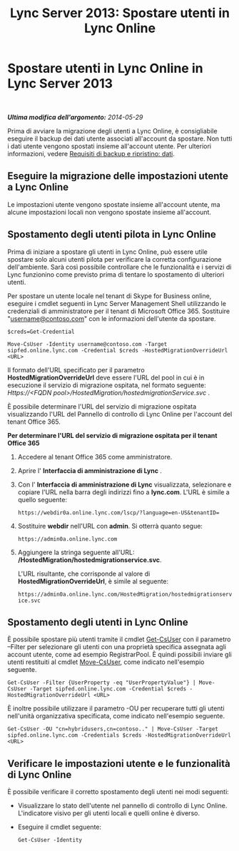 ﻿---
title: 'Lync Server 2013: Spostare utenti in Lync Online'
TOCTitle: Spostare utenti in Lync Online
ms:assetid: 6a523c86-2eac-4fa4-973a-4406872c9a7d
ms:mtpsurl: https://technet.microsoft.com/it-it/library/JJ204969(v=OCS.15)
ms:contentKeyID: 49300870
ms.date: 08/24/2015
mtps_version: v=OCS.15
ms.translationtype: HT
---

# Spostare utenti in Lync Online in Lync Server 2013

 

_**Ultima modifica dell'argomento:** 2014-05-29_

Prima di avviare la migrazione degli utenti a Lync Online, è consigliabile eseguire il backup dei dati utente associati all'account da spostare. Non tutti i dati utente vengono spostati insieme all'account utente. Per ulteriori informazioni, vedere [Requisiti di backup e ripristino: dati](lync-server-2013-backup-and-restoration-requirements-data.md).

## Eseguire la migrazione delle impostazioni utente a Lync Online

Le impostazioni utente vengono spostate insieme all'account utente, ma alcune impostazioni locali non vengono spostate insieme all'account.

## Spostamento degli utenti pilota in Lync Online

Prima di iniziare a spostare gli utenti in Lync Online, può essere utile spostare solo alcuni utenti pilota per verificare la corretta configurazione dell'ambiente. Sarà così possibile controllare che le funzionalità e i servizi di Lync funzionino come previsto prima di tentare lo spostamento di ulteriori utenti.

Per spostare un utente locale nel tenant di Skype for Business online, eseguire i cmdlet seguenti in Lync Server Management Shell utilizzando le credenziali di amministratore per il tenant di Microsoft Office 365. Sostituire "username@contoso.com" con le informazioni dell'utente da spostare.

    $creds=Get-Credential

    Move-CsUser -Identity username@contoso.com -Target sipfed.online.lync.com -Credential $creds -HostedMigrationOverrideUrl <URL>

Il formato dell'URL specificato per il parametro **HostedMigrationOverrideUrl** deve essere l'URL del pool in cui è in esecuzione il servizio di migrazione ospitata, nel formato seguente: *Https://\<FQDN pool\>/HostedMigration/hostedmigrationService.svc* .

È possibile determinare l'URL del servizio di migrazione ospitata visualizzando l'URL del Pannello di controllo di Lync Online per l'account del tenant Office 365.

**Per determinare l'URL del servizio di migrazione ospitata per il tenant Office 365**

1.  Accedere al tenant Office 365 come amministratore.

2.  Aprire l' **Interfaccia di amministrazione di Lync** .

3.  Con l' **Interfaccia di amministrazione di Lync** visualizzata, selezionare e copiare l'URL nella barra degli indirizzi fino a **lync.com**. L'URL è simile a quello seguente:
    
    `https://webdir0a.online.lync.com/lscp/?language=en-US&tenantID=`

4.  Sostituire **webdir** nell'URL con **admin**. Si otterrà quanto segue:
    
    `https://admin0a.online.lync.com`

5.  Aggiungere la stringa seguente all'URL: **/HostedMigration/hostedmigrationservice.svc**.
    
    L'URL risultante, che corrisponde al valore di **HostedMigrationOverrideUrl**, è simile al seguente:
    
    `https://admin0a.online.lync.com/HostedMigration/hostedmigrationservice.svc`

## Spostamento degli utenti in Lync Online

È possibile spostare più utenti tramite il cmdlet [Get-CsUser](get-csuser.md) con il parametro –Filter per selezionare gli utenti con una proprietà specifica assegnata agli account utente, come ad esempio RegistrarPool. È quindi possibili inviare gli utenti restituiti al cmdlet [Move-CsUser](move-csuser.md), come indicato nell'esempio seguente.

    Get-CsUser -Filter {UserProperty -eq "UserPropertyValue"} | Move-CsUser -Target sipfed.online.lync.com -Credential $creds -HostedMigrationOverrideUrl <URL>

È inoltre possibile utilizzare il parametro -OU per recuperare tutti gli utenti nell'unità organizzativa specificata, come indicato nell'esempio seguente.

    Get-CsUser -OU "cn=hybridusers,cn=contoso.." | Move-CsUser -Target sipfed.online.lync.com -Credentials $creds -HostedMigrationOverrideUrl <URL>

## Verificare le impostazioni utente e le funzionalità di Lync Online

È possibile verificare il corretto spostamento degli utenti nei modi seguenti:

  - Visualizzare lo stato dell'utente nel pannello di controllo di Lync Online. L'indicatore visivo per gli utenti locali e quelli online è diverso.

  - Eseguire il cmdlet seguente:
    
        Get-CsUser -Identity

